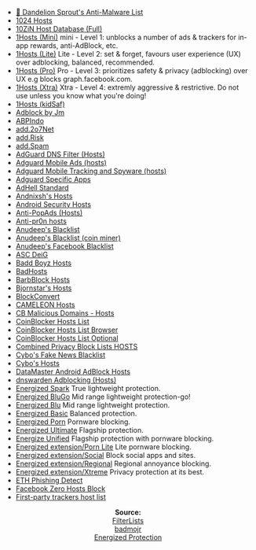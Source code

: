 - [💊 Dandelion Sprout's Anti-Malware List](https://raw.githubusercontent.com/DandelionSprout/adfilt/master/Alternate%20versions%20Anti-Malware%20List/AntiMalwareHosts.txt)
- [1024 Hosts](https://raw.githubusercontent.com/Goooler/1024_hosts/master/hosts)
- [10ZiN Host Database (Full)](https://tgc.cloud/downloads/hosts.txt)
- [1Hosts (Mini)](https://o0.pages.dev/mini/hosts.txt) mini - Level 1: unblocks a number of ads & trackers for in-app rewards, anti-AdBlock, etc.
- [1Hosts (Lite)](https://o0.pages.dev/Lite/hosts.txt) Lite - Level 2: set & forget, favours user experience (UX) over adblocking, balanced, recommended.
- [1Hosts (Pro)](https://o0.pages.dev/Pro/hosts.txt) Pro - Level 3: prioritizes safety & privacy (adblocking) over UX e.g blocks graph.facebook.com.
- [1Hosts (Xtra)](https://o0.pages.dev/Xtra/hosts.txt) Xtra - Level 4: extremly aggressive & restrictive. Do not use unless you know what you're doing!
- [1Hosts (kidSaf)](https://badmojr.gitlab.io/addons_1hosts/kidSaf/hosts.txt)
- [Adblock by Jm](https://raw.githubusercontent.com/jmhenrique/adblock/master/etc/adblock_hosts)
- [ABPIndo](https://raw.githubusercontent.com/ABPindo/indonesianadblockrules/master/subscriptions/hosts.txt)
- [add.2o7Net](https://raw.githubusercontent.com/FadeMind/hosts.extras/master/add.2o7Net/hosts)
- [add.Risk](https://raw.githubusercontent.com/FadeMind/hosts.extras/master/add.Risk/hosts)
- [add.Spam](https://raw.githubusercontent.com/FadeMind/hosts.extras/master/add.Spam/hosts)
- [AdGuard DNS Filter (Hosts)](https://raw.githubusercontent.com/r-a-y/mobile-hosts/master/AdguardDNS.txt)
- [Adguard Mobile Ads (hosts)](https://raw.githubusercontent.com/r-a-y/mobile-hosts/master/AdguardMobileAds.txt)
- [Adguard Mobile Tracking and Spyware (hosts)](https://raw.githubusercontent.com/r-a-y/mobile-hosts/master/AdguardMobileSpyware.txt)
- [Adguard Specific Apps](https://raw.githubusercontent.com/r-a-y/mobile-hosts/master/AdguardApps.txt)
- [AdHell Standard](https://getadhell.com/standard-package.txt)
- [Andnixsh's Hosts](https://repo.andnixsh.com/adblocker/hosts)
- [Android Security Hosts](https://raw.githubusercontent.com/furkun/AndroidSecurityHosts/main/hosts)
- [Anti-PopAds (Hosts)](https://raw.githubusercontent.com/yhonay/antipopads/master/hosts)
- [Anti-pr0n hosts](https://raw.githubusercontent.com/CyanideBrother/anti-pr0n/master/hosts)
- [Anudeep's Blacklist](https://raw.githubusercontent.com/anudeepND/blacklist/master/adservers.txt)
- [Anudeep's Blacklist (coin miner)](https://raw.githubusercontent.com/anudeepND/blacklist/master/CoinMiner.txt)
- [Anudeep's Facebook Blacklist](https://raw.githubusercontent.com/anudeepND/blacklist/master/facebook.txt)
- [ASC DeiG](https://asc.hk/adplus.txt)
- [Badd Boyz Hosts](https://raw.githubusercontent.com/mitchellkrogza/Badd-Boyz-Hosts/master/hosts)
- [BadHosts](https://www.hostsfile.org/Downloads/hosts.txt)
- [BarbBlock Hosts](https://paulgb.github.io/BarbBlock/blacklists/hosts-file.txt)
- [Bjornstar's Hosts](https://raw.githubusercontent.com/bjornstar/hosts/master/hosts)
- [BlockConvert](https://mkb2091.github.io/blockconvert/output/hosts.txt)
- [CAMELEON Hosts](https://sysctl.org/cameleon/hosts)
- [CB Malicious Domains - Hosts](https://raw.githubusercontent.com/cb-software/CB-Malicious-Domains/master/block_lists/hosts)
- [CoinBlocker Hosts List](https://gitlab.com/ZeroDot1/CoinBlockerLists/raw/master/hosts)
- [CoinBlocker Hosts List Browser](https://gitlab.com/ZeroDot1/CoinBlockerLists/raw/master/hosts_browser)
- [CoinBlocker Hosts List Optional](https://gitlab.com/ZeroDot1/CoinBlockerLists/raw/master/hosts_optional)
- [Combined Privacy Block Lists HOSTS](https://raw.githubusercontent.com/bongochong/CombinedPrivacyBlockLists/master/newhosts-final.hosts)
- [Cybo's Fake News Blacklist](https://raw.githubusercontent.com/Cybo1927/Hosts/master/Fake%20News)
- [Cybo's Hosts](https://raw.githubusercontent.com/Cybo1927/Hosts/master/Hosts)
- [DataMaster Android AdBlock Hosts](https://raw.githubusercontent.com/DataMaster-2501/DataMaster-Android-AdBlock-Hosts/master/hosts)
- [dnswarden Adblocking (Hosts)](https://raw.githubusercontent.com/dnswarden/blocklist/master/blacklist-formats/hosts)
- [Energized Spark](https://energized.pro/spark/formats/hosts) True lightweight protection.
- [Energized BluGo](https://energized.pro/bluGo/formats/hosts) Mid range lightweight protection-go!
- [Energized Blu](https://energized.pro/blu/formats/hosts) Mid range lightweight protection.
- [Energized Basic](https://energized.pro/basic/formats/hosts) Balanced protection.
- [Energized Porn](https://energized.pro/porn/formats/hosts) Pornware blocking.
- [Energized Ultimate](https://energized.pro/ultimate/formats/hosts) Flagship protection.
- [Energize Unified](https://energized.pro/unified/formats/hosts) Flagship protection with pornware blocking.
- [Energized extension/Porn Lite](https://energized.pro/extensions/porn-lite/formats/hosts) Lite pornware blocking.
- [Energized extension/Social](https://energized.pro/extensions/social/formats/hosts) Block social apps and sites.
- [Energized extension/Regional](https://energized.pro/extensions/regional/formats/hosts) Regional annoyance blocking.
- [Energized extension/Xtreme](https://energized.pro/extensions/xtreme/formats/hosts) Privacy protection at its best.
- [ETH Phishing Detect](https://raw.githubusercontent.com/MetaMask/eth-phishing-detect/master/src/hosts.txt)
- [Facebook Zero Hosts Block](https://raw.githubusercontent.com/kowith337/PersonalFilterListCollection/master/hosts/hosts_facebook0.txt)
- [First-party trackers host list](https://hostfiles.frogeye.fr/firstparty-trackers-hosts.txt)

<p align="center"><strong>Source:</strong> <br>
<a href="https://filterlists.com/">FilterLists</a> <br>
<a href="https://github.com/badmojr/1Hosts">badmojr</a> <br>
<a href="https://energized.pro/">Energized Protection</a> <br>
